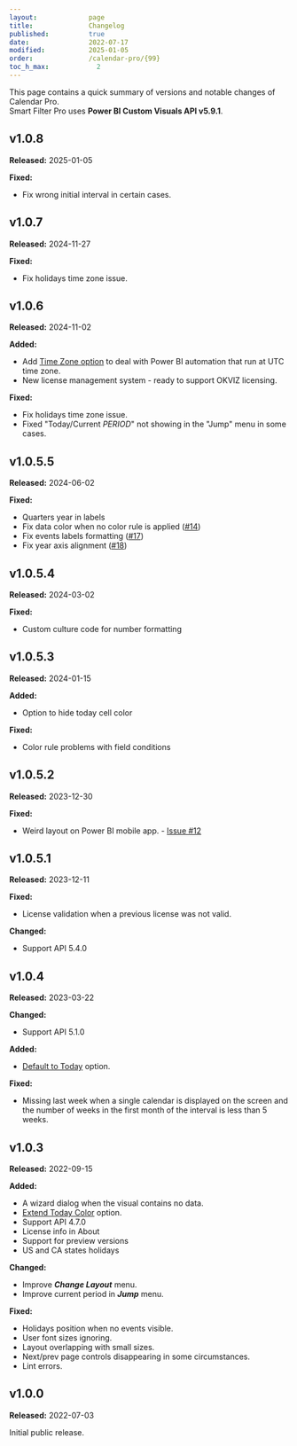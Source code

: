 ```yaml
---
layout:             page
title:              Changelog
published:          true
date:               2022-07-17
modified:           2025-01-05
order:              /calendar-pro/{99}
toc_h_max:            2
---
```

This page contains a quick summary of versions and notable changes of Calendar Pro.  
Smart Filter Pro uses **Power BI Custom Visuals API v5.9.1**.

## v1.0.8
**Released:** 2025-01-05

**Fixed:**
- Fix wrong initial interval in certain cases.

## v1.0.7
**Released:** 2024-11-27

**Fixed:**
- Fix holidays time zone issue.

## v1.0.6
**Released:** 2024-11-02

**Added:**
- Add [Time Zone option](options/calendar/timezone.md) to deal with Power BI automation that run at UTC time zone.
- New license management system - ready to support OKVIZ licensing.

**Fixed:**
- Fix holidays time zone issue.
- Fixed "Today/Current *PERIOD*" not showing in the "Jump" menu in some cases.

## v1.0.5.5
**Released:** 2024-06-02

**Fixed:**
- Quarters year in labels
- Fix data color when no color rule is applied ([#14](https://github.com/okviz/calendar-pro-issues/issues/14))
- Fix events labels formatting ([#17](https://github.com/okviz/calendar-pro-issues/issues/17))
- Fix year axis alignment ([#18](https://github.com/okviz/calendar-pro-issues/issues/18))

## v1.0.5.4
**Released:** 2024-03-02

**Fixed:**
- Custom culture code for number formatting

## v1.0.5.3
**Released:** 2024-01-15

**Added:**
- Option to hide today cell color

**Fixed:**
- Color rule problems with field conditions

## v1.0.5.2
**Released:** 2023-12-30

**Fixed:**
- Weird layout on Power BI mobile app. - [Issue #12](https://github.com/okviz/calendar-pro-issues/issues/12)

## v1.0.5.1
**Released:** 2023-12-11

**Fixed:**
- License validation when a previous license was not valid.

**Changed:**
- Support API 5.4.0

## v1.0.4
**Released:** 2023-03-22

**Changed:**
- Support API 5.1.0

**Added:**
- [Default to Today](options/calendar/default-today.md) option.

**Fixed:**
- Missing last week when a single calendar is displayed on the screen and the number of weeks in the first month of the interval is less than 5 weeks.

## v1.0.3
**Released:** 2022-09-15

**Added:**
- A wizard dialog when the visual contains no data.
- [Extend Today Color](options/cells/extend-today-color.md) option.
- Support API 4.7.0
- License info in About
- Support for preview versions
- US and CA states holidays

**Changed:**
- Improve ***Change Layout*** menu.
- Improve current period in ***Jump*** menu.

**Fixed:**
- Holidays position when no events visible.
- User font sizes ignoring.
- Layout overlapping with small sizes.
- Next/prev page controls disappearing in some circumstances.
- Lint errors.

## v1.0.0
**Released:** 2022-07-03

Initial public release.